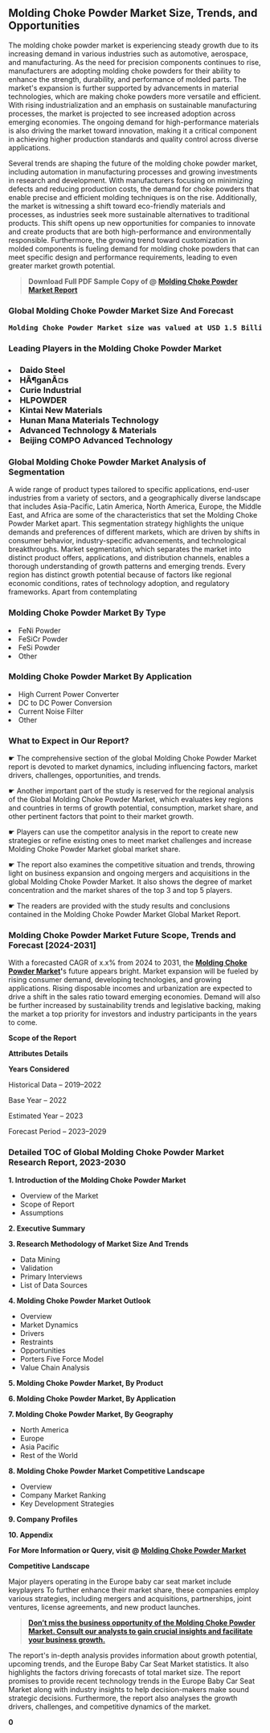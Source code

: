 <p> <h2>Molding Choke Powder Market Size, Trends, and Opportunities</h2><p>The molding choke powder market is experiencing steady growth due to its increasing demand in various industries such as automotive, aerospace, and manufacturing. As the need for precision components continues to rise, manufacturers are adopting molding choke powders for their ability to enhance the strength, durability, and performance of molded parts. The market's expansion is further supported by advancements in material technologies, which are making choke powders more versatile and efficient. With rising industrialization and an emphasis on sustainable manufacturing processes, the market is projected to see increased adoption across emerging economies. The ongoing demand for high-performance materials is also driving the market toward innovation, making it a critical component in achieving higher production standards and quality control across diverse applications.<p>Several trends are shaping the future of the molding choke powder market, including automation in manufacturing processes and growing investments in research and development. With manufacturers focusing on minimizing defects and reducing production costs, the demand for choke powders that enable precise and efficient molding techniques is on the rise. Additionally, the market is witnessing a shift toward eco-friendly materials and processes, as industries seek more sustainable alternatives to traditional products. This shift opens up new opportunities for companies to innovate and create products that are both high-performance and environmentally responsible. Furthermore, the growing trend toward customization in molded components is fueling demand for molding choke powders that can meet specific design and performance requirements, leading to even greater market growth potential.</p><blockquote id="" class=""><strong>Download Full PDF Sample Copy of @&nbsp;<a href="https://www.verifiedmarketreports.com/download-sample/?rid=413698&utm_source=GitHub-feb&utm_medium=260" target="_blank">Molding Choke Powder Market Report</a>&nbsp;&nbsp;</strong></blockquote><h3 id="" class=""><strong>Global&nbsp;Molding Choke Powder Market Size And Forecast</strong></h3><pre class="reader-text-block__code-block"><strong>Molding Choke Powder Market size was valued at USD 1.5 Billion in 2022 and is projected to reach USD 2.8 Billion by 2030, growing at a CAGR of 8.6% from 2024 to 2030.</strong></pre><h3 id="" class="">Leading Players in the&nbsp;Molding Choke Powder Market</h3><h3 class=""></Li><Li>Daido Steel</Li><Li> HÃ¶ganÃ¤s</Li><Li> Curie Industrial</Li><Li> HLPOWDER</Li><Li> Kintai New Materials</Li><Li> Hunan Mana Materials Technology</Li><Li> Advanced Technology & Materials</Li><Li> Beijing COMPO Advanced Technology</h3><h3 id="" class="">Global&nbsp;Molding Choke Powder Market Analysis of Segmentation</h3><p id="" class="">A wide range of product types tailored to specific applications, end-user industries from a variety of sectors, and a geographically diverse landscape that includes Asia-Pacific, Latin America, North America, Europe, the Middle East, and Africa are some of the characteristics that set the Molding Choke Powder Market apart. This segmentation strategy highlights the unique demands and preferences of different markets, which are driven by shifts in consumer behavior, industry-specific advancements, and technological breakthroughs. Market segmentation, which separates the market into distinct product offers, applications, and distribution channels, enables a thorough understanding of growth patterns and emerging trends. Every region has distinct growth potential because of factors like regional economic conditions, rates of technology adoption, and regulatory frameworks. Apart from contemplating</p><h3 id="" class="">Molding Choke Powder Market&nbsp;By Type</h3><p></Li><Li>FeNi Powder</Li><Li> FeSiCr Powder</Li><Li> FeSi Powder</Li><Li> Other</p><div class="" data-test-id=""><h3 id="" class="">Molding Choke Powder Market&nbsp;By Application</h3></div><p class=""></Li><Li>High Current Power Converter</Li><Li> DC to DC Power Conversion</Li><Li> Current Noise Filter</Li><Li> Other</p><div class="" data-test-id=""><h3><span class="">What to Expect in Our Report?</span></h3></div><div class="" data-test-id=""><p><span class="">☛ The comprehensive section of the global Molding Choke Powder Market report is devoted to market dynamics, including influencing factors, market drivers, challenges, opportunities, and trends.</span></p></div><div class="" data-test-id=""><p><span class="">☛ Another important part of the study is reserved for the regional analysis of the Global Molding Choke Powder Market, which evaluates key regions and countries in terms of growth potential, consumption, market share, and other pertinent factors that point to their market growth.</span></p></div><div class="" data-test-id=""><p><span class="">☛ Players can use the competitor analysis in the report to create new strategies or refine existing ones to meet market challenges and increase Molding Choke Powder Market global market share.</span></p></div><div class="" data-test-id=""><p><span class="">☛ The report also examines the competitive situation and trends, throwing light on business expansion and ongoing mergers and acquisitions in the global Molding Choke Powder Market. It also shows the degree of market concentration and the market shares of the top 3 and top 5 players.</span></p></div><div class="" data-test-id=""><p><span class="">☛ The readers are provided with the study results and conclusions contained in the Molding Choke Powder Market Global Market Report.</span></p></div><div class="" data-test-id=""><h3><span class="">Molding Choke Powder Market Future Scope, Trends and Forecast [2024-2031]</span></h3></div><div class="" data-test-id=""><p><span class="">With a forecasted CAGR of x.x% from 2024 to 2031, the <strong><a href="https://www.verifiedmarketreports.com/download-sample/?rid=413698&utm_source=GitHub-feb&utm_medium=260" target="_blank">Molding Choke Powder Market</a>'</strong>s future appears bright. Market expansion will be fueled by rising consumer demand, developing technologies, and growing applications. Rising disposable incomes and urbanization are expected to drive a shift in the sales ratio toward emerging economies. Demand will also be further increased by sustainability trends and legislative backing, making the market a top priority for investors and industry participants in the years to come.</span></p><p id="ember66" class="ember-view reader-text-block__paragraph"><strong>Scope of the Report</strong></p><p id="ember67" class="ember-view reader-text-block__paragraph"><strong>Attributes Details</strong></p><p id="ember68" class="ember-view reader-text-block__paragraph"><strong>Years Considered</strong></p><p id="ember69" class="ember-view reader-text-block__paragraph">Historical Data &ndash; 2019&ndash;2022</p><p id="ember70" class="ember-view reader-text-block__paragraph">Base Year &ndash; 2022</p><p id="ember71" class="ember-view reader-text-block__paragraph">Estimated Year &ndash; 2023</p><p id="ember72" class="ember-view reader-text-block__paragraph">Forecast Period &ndash; 2023&ndash;2029</p></div><h3 id="" class="">Detailed TOC of Global Molding Choke Powder Market Research Report, 2023-2030</h3><p id="" class=""><strong>1. Introduction of the Molding Choke Powder Market</strong></p><ul><li>Overview of the Market</li><li>Scope of Report</li><li>Assumptions</li></ul><p id="" class=""><strong>2. Executive Summary</strong></p><p id="" class=""><strong>3. Research Methodology of Market Size And Trends</strong></p><ul><li>Data Mining</li><li>Validation</li><li>Primary Interviews</li><li>List of Data Sources</li></ul><p id="" class=""><strong>4. Molding Choke Powder Market Outlook</strong></p><ul><li>Overview</li><li>Market Dynamics</li><li>Drivers</li><li>Restraints</li><li>Opportunities</li><li>Porters Five Force Model</li><li>Value Chain Analysis</li></ul><p id="" class=""><strong>5. Molding Choke Powder Market, By Product</strong></p><p id="" class=""><strong>6. Molding Choke Powder Market, By Application</strong></p><p id="" class=""><strong>7. Molding Choke Powder Market, By Geography</strong></p><ul><li>North America</li><li>Europe</li><li>Asia Pacific</li><li>Rest of the World</li></ul><p id="" class=""><strong>8. Molding Choke Powder Market Competitive Landscape</strong></p><ul><li>Overview</li><li>Company Market Ranking</li><li>Key Development Strategies</li></ul><p id="" class=""><strong>9. Company Profiles</strong></p><p id="" class=""><strong>10. Appendix</strong></p><p><strong>For More Information or Query, visit&nbsp;@ <a href="https://www.verifiedmarketreports.com/product/molding-choke-powder-market/" target="_blank">Molding Choke Powder Market</a></strong></p><p id="ember61" class="ember-view reader-text-block__paragraph"><strong>Competitive Landscape</strong></p><p id="ember62" class="ember-view reader-text-block__paragraph">Major players operating in the Europe baby car seat market include keyplayers To further enhance their market share, these companies employ various strategies, including mergers and acquisitions, partnerships, joint ventures, license agreements, and new product launches.</p><blockquote id="ember63" class="ember-view reader-text-block__blockquote"><strong><a href="https://www.verifiedmarketreports.com/download-sample/?rid=413698&utm_source=GitHub-feb&utm_medium=260" target="_blank">Don&rsquo;t miss the business opportunity of the Molding Choke Powder Market. Consult our analysts to gain crucial insights and facilitate your business growth.</a></strong></blockquote><p id="ember64" class="ember-view reader-text-block__paragraph">The report's in-depth analysis provides information about growth potential, upcoming trends, and the Europe Baby Car Seat Market statistics. It also highlights the factors driving forecasts of total market size. The report promises to provide recent technology trends in the Europe Baby Car Seat Market along with industry insights to help decision-makers make sound strategic decisions. Furthermore, the report also analyses the growth drivers, challenges, and competitive dynamics of the market.</p><p class="ember-view reader-text-block__paragraph"><strong>0</strong></p>

